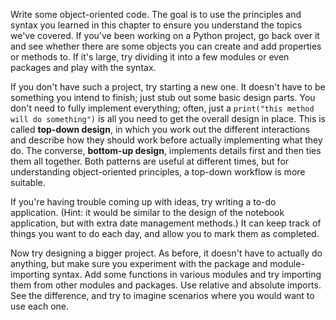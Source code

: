 Write some object-oriented code. The goal is to use the principles and syntax you learned in this chapter to ensure you understand the topics we've covered.  If you've been working on a Python project, go back over it and see  whether there are some objects you can create and add properties or  methods to. If it's large, try dividing it into a few modules or even  packages and play with the syntax.

If you don't have such a  project, try starting a new one. It doesn't have to be something you  intend to finish; just stub out some basic design parts. You don't need  to fully implement everything; often, just a `print("this method will do something")` is all you need to get the overall design in place. This is called **top-down design**,  in which you work out the different interactions and describe how they  should work before actually implementing what they do. The converse, **bottom-up design**,  implements details first and then ties them all together. Both patterns  are useful at different times, but for understanding object-oriented  principles, a top-down workflow is more suitable.

If you're having  trouble coming up with ideas, try writing a to-do application. (Hint:  it would be similar to the design of the notebook application, but with  extra date management methods.) It can keep track of things you want to  do each day, and allow you to mark them as completed.

Now try  designing a bigger project. As before, it doesn't have to actually do  anything, but make sure you experiment with the package and  module-importing syntax. Add some functions in various modules and try  importing them from other modules and packages. Use relative and  absolute imports. See the difference, and try to imagine scenarios where  you would want to use each one.